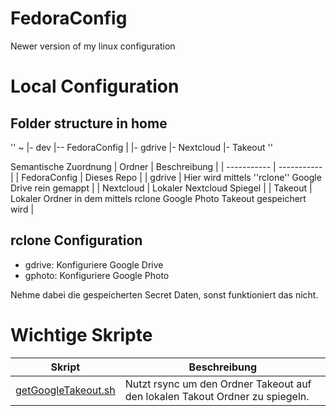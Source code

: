 # FedoraConfig
Newer version of my linux configuration

# Local Configuration
## Folder structure in home
'' 
~
|- dev
|-- FedoraConfig
|
|- gdrive
|- Nextcloud
|- Takeout
''

Semantische Zuordnung
| Ordner      | Beschreibung |
| ----------- | ----------- |
| FedoraConfig      | Dieses Repo       |
| gdrive   | Hier wird mittels ''rclone'' Google Drive rein gemappt        |
| Nextcloud | Lokaler Nextcloud Spiegel |
| Takeout | Lokaler Ordner in dem mittels rclone Google Photo Takeout gespeichert wird |

## rclone Configuration
- gdrive: Konfiguriere Google Drive
- gphoto: Konfiguriere Google Photo

Nehme dabei die gespeicherten Secret Daten, sonst funktioniert das nicht.

# Wichtige Skripte
| Skript      | Beschreibung |
| ----------- | ----------- |
|[getGoogleTakeout.sh](getGoogleTakeout.sh) | Nutzt rsync um den Ordner Takeout auf den lokalen Takout Ordner zu spiegeln.|
